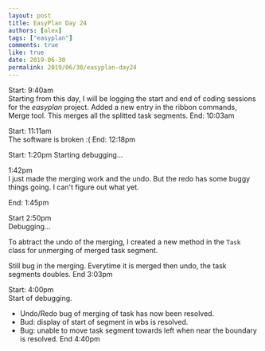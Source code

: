 ```yaml
---
layout: post
title: EasyPlan Day 24
authors: [alex]
tags: ["easyplan"]
comments: true
like: true
date: 2019-06-30
permalink: 2019/06/30/easyplan-day24
---
```

Start: 9:40am  
Starting from this day, I will be logging the start and end of coding sessions for the _easyplan_ project.
Added a new entry in the ribbon commands, Merge tool. This merges all the splitted task segments.
End: 10:03am  

Start: 11:11am  
The software is broken :(
End: 12:18pm  

Start: 1:20pm
Starting debugging...

1:42pm  
I just made the merging work and the undo. But the redo has some buggy things going. I can't figure out what yet.

End: 1:45pm  

Start 2:50pm  
Debugging...

To abtract the undo of the merging, I created a new method in the ```Task``` class for unmerging of merged task segment.

Still bug in the merging. Everytime it is merged then undo, the task segments doubles.
End 3:03pm  

Start: 4:00pm  
Start of debugging.

- Undo/Redo bug of merging of task has now been resolved.
- Bud: display of start of segment in wbs is resolved.
- Bug: unable to move task segment towards left when near the boundary is resolved.
End 4:40pm  
